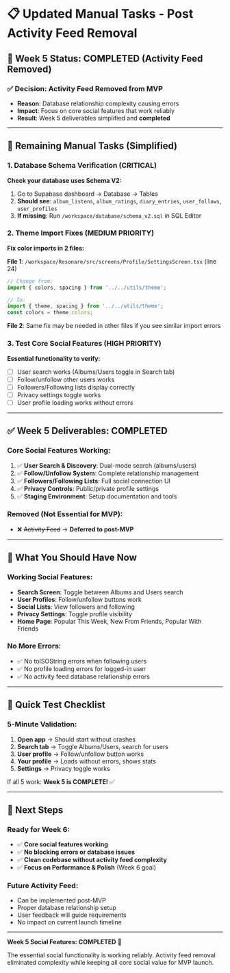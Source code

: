 # 📋 Updated Manual Tasks - Post Activity Feed Removal

## 🎯 Week 5 Status: COMPLETED (Activity Feed Removed)

### ✅ Decision: Activity Feed Removed from MVP
- **Reason**: Database relationship complexity causing errors
- **Impact**: Focus on core social features that work reliably
- **Result**: Week 5 deliverables simplified and **completed**

---

## 🔧 Remaining Manual Tasks (Simplified)

### 1. Database Schema Verification (CRITICAL)
**Check your database uses Schema V2:**
1. Go to Supabase dashboard → Database → Tables
2. **Should see**: `album_listens`, `album_ratings`, `diary_entries`, `user_follows`, `user_profiles`
3. **If missing**: Run `/workspace/database/schema_v2.sql` in SQL Editor

### 2. Theme Import Fixes (MEDIUM PRIORITY)
**Fix color imports in 2 files:**

**File 1**: `/workspace/Resonare/src/screens/Profile/SettingsScreen.tsx` (line 24)
```typescript
// Change from:
import { colors, spacing } from '../../utils/theme';

// To:
import { theme, spacing } from '../../utils/theme';
const colors = theme.colors;
```

**File 2**: Same fix may be needed in other files if you see similar import errors

### 3. Test Core Social Features (HIGH PRIORITY)
**Essential functionality to verify:**
- [ ] User search works (Albums/Users toggle in Search tab)
- [ ] Follow/unfollow other users works
- [ ] Followers/Following lists display correctly
- [ ] Privacy settings toggle works
- [ ] User profile loading works without errors

---

## ✅ Week 5 Deliverables: COMPLETED

### Core Social Features Working:
1. ✅ **User Search & Discovery**: Dual-mode search (albums/users)
2. ✅ **Follow/Unfollow System**: Complete relationship management
3. ✅ **Followers/Following Lists**: Full social connection UI
4. ✅ **Privacy Controls**: Public/private profile settings
5. ✅ **Staging Environment**: Setup documentation and tools

### Removed (Not Essential for MVP):
- ❌ ~~Activity Feed~~ → **Deferred to post-MVP**

---

## 🎉 What You Should Have Now

### Working Social Features:
- **Search Screen**: Toggle between Albums and Users search
- **User Profiles**: Follow/unfollow buttons work
- **Social Lists**: View followers and following
- **Privacy Settings**: Toggle profile visibility
- **Home Page**: Popular This Week, New From Friends, Popular With Friends

### No More Errors:
- ✅ No toISOString errors when following users
- ✅ No profile loading errors for logged-in user
- ✅ No activity feed database relationship errors

---

## 🧪 Quick Test Checklist

### 5-Minute Validation:
1. **Open app** → Should start without crashes
2. **Search tab** → Toggle Albums/Users, search for users
3. **User profile** → Follow/unfollow button works
4. **Your profile** → Loads without errors, shows stats
5. **Settings** → Privacy toggle works

If all 5 work: **Week 5 is COMPLETE!** ✅

---

## 🚀 Next Steps

### Ready for Week 6:
- ✅ **Core social features working**
- ✅ **No blocking errors or database issues**  
- ✅ **Clean codebase without activity feed complexity**
- ✅ **Focus on Performance & Polish** (Week 6 goal)

### Future Activity Feed:
- Can be implemented post-MVP
- Proper database relationship setup
- User feedback will guide requirements
- No impact on current launch timeline

---

**Week 5 Social Features: COMPLETED** 🎉

The essential social functionality is working reliably. Activity feed removal eliminated complexity while keeping all core social value for MVP launch.